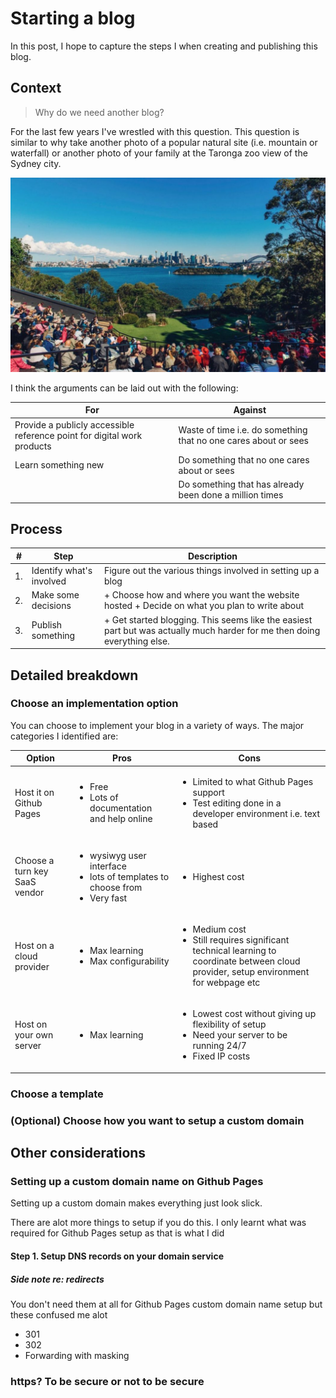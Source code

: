 # Starting a blog

In this post, I hope to capture the steps I when creating and publishing this blog.

## Context

> Why do we need another blog?

For the last few years I've wrestled with this question. This question is similar to why take another photo of a popular natural site (i.e. mountain or waterfall) or another photo of your family at the Taronga zoo view of the Sydney city.

![Photo of Taronga Zoo view](../Assets/images//Taronga_zoo_view.jpg)

I think the arguments can be laid out with the following:

| For | Against |
| ----------------------- | ----------------------- |
| Provide a publicly accessible reference point for digital work products | Waste of time i.e. do something that no one cares about or sees |
| Learn something new | Do something that no one cares about or sees |
||Do something that has already been done a million times|


## Process

| # | Step | Description|
| ----------------------- | ----------------------- |----------------------- |
|1.|Identify what's involved| Figure out the various things involved in setting up a blog|
|2. |Make some decisions|+ Choose how and where you want the website hosted + Decide on what you plan to write about|
|3. |Publish something| + Get started blogging. This seems like the easiest part but was actually much harder for me then doing everything else.|

## Detailed breakdown

### Choose an implementation option
You can choose to implement your blog in a variety of ways. The major categories I identified are:

| Option | Pros | Cons |
| ----------------------- | ----------------------- | ----------------------- |
| Host it on Github Pages | <ul><li>Free </li><li>Lots of documentation and help online </li></ul>|<ul><li>Limited to what Github Pages support </li><li>Test editing done in a developer environment i.e. text based</li></ul>|
| Choose a turn key SaaS vendor | <ul><li>wysiwyg user interface </li><li>lots of templates to choose from </li><li>Very fast</li></ul>| <ul><li>Highest cost</li></ul>|
| Host on a cloud provider |<ul><li>Max learning</li><li>Max configurability</li></ul> | <ul><li>Medium cost </li><li>Still requires significant technical learning to coordinate between cloud provider, setup environment for webpage etc</li></ul>|
| Host on your own server |<ul><li> Max learning</li></ul> |<ul><li> Lowest cost without giving up flexibility of setup</li><li>Need your server to be running 24/7</li><li>Fixed IP costs</li></ul>|

### Choose a template

### (Optional) Choose how you want to setup a custom domain

## Other considerations

### Setting up a custom domain name on Github Pages

Setting up a custom domain makes everything just look slick.

There are alot more things to setup if you do this. I only learnt what was required for Github Pages setup as that is what I did

#### Step 1. Setup DNS records on your domain service

##### Side note re: redirects

You don't need them at all for Github Pages custom domain name setup but these confused me alot

+ 301
+ 302
+ Forwarding with masking

### https? To be secure or not to be secure


